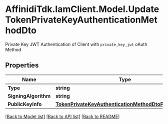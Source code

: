 # AffinidiTdk.IamClient.Model.UpdateTokenPrivateKeyAuthenticationMethodDto
Private Key JWT Authentication of Client with `private_key_jwt` oAuth Method

## Properties

Name | Type | Description | Notes
------------ | ------------- | ------------- | -------------
**Type** | **string** |  | [optional] 
**SigningAlgorithm** | **string** |  | [optional] 
**PublicKeyInfo** | [**TokenPrivateKeyAuthenticationMethodDtoPublicKeyInfo**](TokenPrivateKeyAuthenticationMethodDtoPublicKeyInfo.md) |  | [optional] 

[[Back to Model list]](../README.md#documentation-for-models) [[Back to API list]](../README.md#documentation-for-api-endpoints) [[Back to README]](../README.md)

